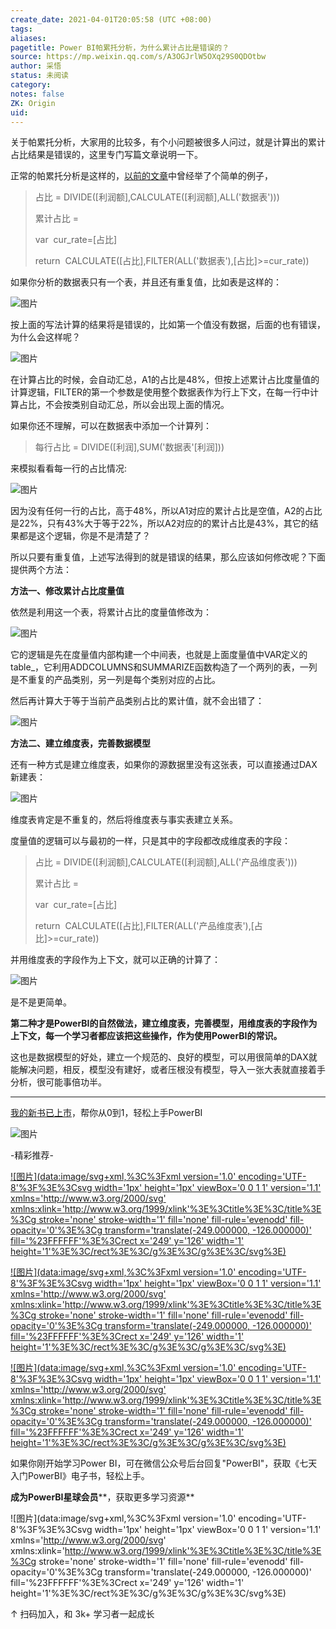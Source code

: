 ```yaml
---
create_date: 2021-04-01T20:05:58 (UTC +08:00)
tags:
aliases:
pagetitle: Power BI帕累托分析，为什么累计占比是错误的？
source: https://mp.weixin.qq.com/s/A3OGJrlW5OXq29S0QDOtbw
author: 采悟
status: 未阅读
category:
notes: false
ZK: Origin
uid:
---
```


关于帕累托分析，大家用的比较多，有个小问题被很多人问过，就是计算出的累计占比结果是错误的，这里专门写篇文章说明一下。  

正常的帕累托分析是这样的，[以前的文章](http://mp.weixin.qq.com/s?__biz=MzA4MzQwMjY4MA==&mid=2484067854&idx=1&sn=bd282fa65514734b6762b63704fae8f2&chksm=8e0c74d9b97bfdcf7677fadf031b177fd1e89b8a5695928f8e33173cb6a338d03d221ebb7953&scene=21#wechat_redirect)中曾经举了个简单的例子，

> 占比 = DIVIDE(\[利润额\],CALCULATE(\[利润额\],ALL('数据表')))
> 
> 累计占比 =
> 
> var  cur\_rate=\[占比\]
> 
> return  CALCULATE(\[占比\],FILTER(ALL('数据表'),\[占比\]>=cur\_rate))

如果你分析的数据表只有一个表，并且还有重复值，比如表是这样的：

![图片](https://mmbiz.qpic.cn/mmbiz_png/aHEbZtANQJP4HmZibqUt2UBVicG6uKVJ30742fONztcoSiapmTGy4SNyEDaB1MJaic5hibPkr9UqbKpzfWZLeYBE1Xg/640?wx_fmt=png&wxfrom=5&wx_lazy=1&wx_co=1)

按上面的写法计算的结果将是错误的，比如第一个值没有数据，后面的也有错误，为什么会这样呢？

![图片](https://mmbiz.qpic.cn/mmbiz_png/aHEbZtANQJNNJOabiaOcMCN8ZtsRXkMh1prqmnNdvc8KJmfNsvWrGiaR7WVsCQYN9uAibIMUfyj3YFKahkrKoNFuw/640?wx_fmt=png&wxfrom=5&wx_lazy=1&wx_co=1)

在计算占比的时候，会自动汇总，A1的占比是48%，但按上述累计占比度量值的计算逻辑，FILTER的第一个参数是使用整个数据表作为行上下文，在每一行中计算占比，不会按类别自动汇总，所以会出现上面的情况。

如果你还不理解，可以在数据表中添加一个计算列：

> 每行占比 \= DIVIDE(\[利润\],SUM('数据表'\[利润\]))

来模拟看看每一行的占比情况:  

![图片](https://mmbiz.qpic.cn/mmbiz_png/aHEbZtANQJNNJOabiaOcMCN8ZtsRXkMh1aMzWzwiavHCIYsZdlI9fzxlmiaZMOSCBLm2mn5I2iaibGgZ5ib22YSapJww/640?wx_fmt=png&wxfrom=5&wx_lazy=1&wx_co=1)

因为没有任何一行的占比，高于48%，所以A1对应的累计占比是空值，A2的占比是22%，只有43%大于等于22%，所以A2对应的的累计占比是43%，其它的结果都是这个逻辑，你是不是清楚了？  

所以只要有重复值，上述写法得到的就是错误的结果，那么应该如何修改呢？下面提供两个方法：

**方法一、修改累计占比度量值**

依然是利用这一个表，将累计占比的度量值修改为：  

![图片](https://mmbiz.qpic.cn/mmbiz_png/aHEbZtANQJP4HmZibqUt2UBVicG6uKVJ30k4cXcmQH1NIHS0OkcR2f2xSXibq7gOl07nP0ywIHgcsSRQvQJkEWj3w/640?wx_fmt=png&wxfrom=5&wx_lazy=1&wx_co=1)

它的逻辑是先在度量值内部构建一个中间表，也就是上面度量值中VAR定义的 table\_，它利用ADDCOLUMNS和SUMMARIZE函数构造了一个两列的表，一列是不重复的产品类别，另一列是每个类别对应的占比。

然后再计算大于等于当前产品类别占比的累计值，就不会出错了：  

![图片](https://mmbiz.qpic.cn/mmbiz_png/aHEbZtANQJP4HmZibqUt2UBVicG6uKVJ30qr0UsGArb7pMZM0OrRB3KiapPZt9lzpxmN7kFGkGorNy6O2bN0hZxAw/640?wx_fmt=png&wxfrom=5&wx_lazy=1&wx_co=1)

**方法二、建立维度表，完善数据模型**

还有一种方式是建立维度表，如果你的源数据里没有这张表，可以直接通过DAX新建表：

![图片](https://mmbiz.qpic.cn/mmbiz_png/aHEbZtANQJP4HmZibqUt2UBVicG6uKVJ30VGicibj15vVCFErXcEKzfpYe7e4PRTIx40ZZgbUHypRKNtFJlzgfDKbw/640?wx_fmt=png&wxfrom=5&wx_lazy=1&wx_co=1)

维度表肯定是不重复的，然后将维度表与事实表建立关系。

度量值的逻辑可以与最初的一样，只是其中的字段都改成维度表的字段：

> 占比 = DIVIDE(\[利润额\],CALCULATE(\[利润额\],ALL('产品维度表')))
> 
> 累计占比 =
> 
> var  cur\_rate=\[占比\]
> 
> return  CALCULATE(\[占比\],FILTER(ALL('产品维度表'),\[占比\]>=cur\_rate))

并用维度表的字段作为上下文，就可以正确的计算了：  

![图片](https://mmbiz.qpic.cn/mmbiz_png/aHEbZtANQJP4HmZibqUt2UBVicG6uKVJ301VMJibrSpvwGsvHdUazHoNLyMSYsMs84vBcXiblJWJpxrNp7Vj9XTRlA/640?wx_fmt=png&wxfrom=5&wx_lazy=1&wx_co=1)

是不是更简单。

**第二种才是PowerBI的自然做法，建立维度表，完善模型，用维度表的字段作为上下文，每一个学习者都应该把这些操作，作为使用PowerBI的常识。**

这也是数据模型的好处，建立一个规范的、良好的模型，可以用很简单的DAX就能解决问题，相反，模型没有建好，或者压根没有模型，导入一张大表就直接着手分析，很可能事倍功半。

___

[我的新书已上市](http://mp.weixin.qq.com/s?__biz=MzA4MzQwMjY4MA==&mid=2484074987&idx=1&sn=5cf4ba4b683ee9136bb7a26f6e9bcf01&chksm=8e0c533cb97bda2add48a4576b9c1e230249a5a4160dd93cd677a37ea21d26fc9cc26fc4cb1c&scene=21#wechat_redirect)，帮你从0到1，轻松上手PowerBI

![图片](https://mmbiz.qpic.cn/mmbiz_png/aHEbZtANQJOoBOqb2ddx32yTWcia8shjuj6zhsEQA5tc6ze1tv7E6QVprfOjKC9CIRrfibRFrX1AXNSibiajcl398g/640?wx_fmt=png&wxfrom=5&wx_lazy=1&wx_co=1)

\-精彩推荐-

[![图片](data:image/svg+xml,%3C%3Fxml version='1.0' encoding='UTF-8'%3F%3E%3Csvg width='1px' height='1px' viewBox='0 0 1 1' version='1.1' xmlns='http://www.w3.org/2000/svg' xmlns:xlink='http://www.w3.org/1999/xlink'%3E%3Ctitle%3E%3C/title%3E%3Cg stroke='none' stroke-width='1' fill='none' fill-rule='evenodd' fill-opacity='0'%3E%3Cg transform='translate(-249.000000, -126.000000)' fill='%23FFFFFF'%3E%3Crect x='249' y='126' width='1' height='1'%3E%3C/rect%3E%3C/g%3E%3C/g%3E%3C/svg%3E)](http://mp.weixin.qq.com/s?__biz=MzA4MzQwMjY4MA==&mid=2484074255&idx=1&sn=0c183ee84fd7fcc4e9dfb6baf39580c0&chksm=8e0c5dd8b97bd4ce1a617be83fe88938a0ba49668102ca3d10794c0e530f38c2950df75cf2ee&scene=21#wechat_redirect)

[![图片](data:image/svg+xml,%3C%3Fxml version='1.0' encoding='UTF-8'%3F%3E%3Csvg width='1px' height='1px' viewBox='0 0 1 1' version='1.1' xmlns='http://www.w3.org/2000/svg' xmlns:xlink='http://www.w3.org/1999/xlink'%3E%3Ctitle%3E%3C/title%3E%3Cg stroke='none' stroke-width='1' fill='none' fill-rule='evenodd' fill-opacity='0'%3E%3Cg transform='translate(-249.000000, -126.000000)' fill='%23FFFFFF'%3E%3Crect x='249' y='126' width='1' height='1'%3E%3C/rect%3E%3C/g%3E%3C/g%3E%3C/svg%3E)](http://mp.weixin.qq.com/s?__biz=MzA4MzQwMjY4MA==&mid=2484072351&idx=1&sn=fabb08c54790ac1225b470fd647c7a5e&chksm=8e0c4548b97bcc5e0450f1945a2c76039bbb42650bcb1edbc856820836d63d32af4c7780e31a&scene=21#wechat_redirect)

[![图片](data:image/svg+xml,%3C%3Fxml version='1.0' encoding='UTF-8'%3F%3E%3Csvg width='1px' height='1px' viewBox='0 0 1 1' version='1.1' xmlns='http://www.w3.org/2000/svg' xmlns:xlink='http://www.w3.org/1999/xlink'%3E%3Ctitle%3E%3C/title%3E%3Cg stroke='none' stroke-width='1' fill='none' fill-rule='evenodd' fill-opacity='0'%3E%3Cg transform='translate(-249.000000, -126.000000)' fill='%23FFFFFF'%3E%3Crect x='249' y='126' width='1' height='1'%3E%3C/rect%3E%3C/g%3E%3C/g%3E%3C/svg%3E)](http://mp.weixin.qq.com/s?__biz=MzA4MzQwMjY4MA==&mid=2484071399&idx=1&sn=44b4ba20c1cbe657f77b6c8d144b2b30&chksm=8e0c4130b97bc826d87746723f940404ce82ac9ebb38572bbfb1a89d7a48aaa750dffd92a28d&scene=21#wechat_redirect)

如果你刚开始学习Power BI，可在微信公众号后台回复"PowerBI"，获取《七天入门PowerBI》电子书，轻松上手。

**成为PowerBI星球会员****，获取更多学习资源**

![图片](data:image/svg+xml,%3C%3Fxml version='1.0' encoding='UTF-8'%3F%3E%3Csvg width='1px' height='1px' viewBox='0 0 1 1' version='1.1' xmlns='http://www.w3.org/2000/svg' xmlns:xlink='http://www.w3.org/1999/xlink'%3E%3Ctitle%3E%3C/title%3E%3Cg stroke='none' stroke-width='1' fill='none' fill-rule='evenodd' fill-opacity='0'%3E%3Cg transform='translate(-249.000000, -126.000000)' fill='%23FFFFFF'%3E%3Crect x='249' y='126' width='1' height='1'%3E%3C/rect%3E%3C/g%3E%3C/g%3E%3C/svg%3E)

↑ 扫码加入，和 3k+ 学习者一起成长
